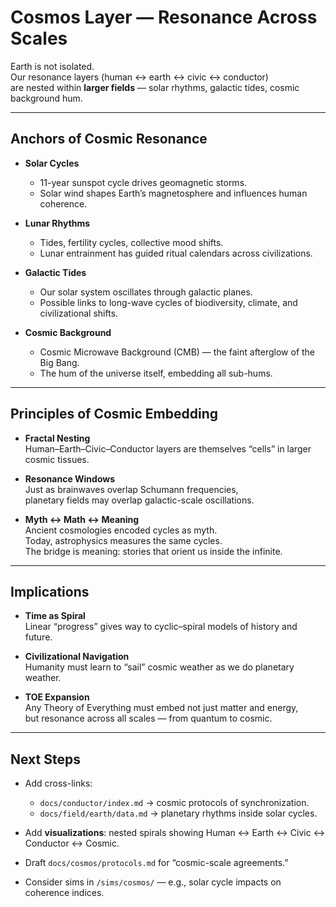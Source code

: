 # Cosmos Layer — Resonance Across Scales

Earth is not isolated.  
Our resonance layers (human ↔ earth ↔ civic ↔ conductor)  
are nested within **larger fields** — solar rhythms, galactic tides, cosmic background hum.  

---

## Anchors of Cosmic Resonance

- **Solar Cycles**  
  - 11-year sunspot cycle drives geomagnetic storms.  
  - Solar wind shapes Earth’s magnetosphere and influences human coherence.  

- **Lunar Rhythms**  
  - Tides, fertility cycles, collective mood shifts.  
  - Lunar entrainment has guided ritual calendars across civilizations.  

- **Galactic Tides**  
  - Our solar system oscillates through galactic planes.  
  - Possible links to long-wave cycles of biodiversity, climate, and civilizational shifts.  

- **Cosmic Background**  
  - Cosmic Microwave Background (CMB) — the faint afterglow of the Big Bang.  
  - The hum of the universe itself, embedding all sub-hums.  

---

## Principles of Cosmic Embedding

- **Fractal Nesting**  
  Human–Earth–Civic–Conductor layers are themselves “cells” in larger cosmic tissues.  

- **Resonance Windows**  
  Just as brainwaves overlap Schumann frequencies,  
  planetary fields may overlap galactic-scale oscillations.  

- **Myth ↔ Math ↔ Meaning**  
  Ancient cosmologies encoded cycles as myth.  
  Today, astrophysics measures the same cycles.  
  The bridge is meaning: stories that orient us inside the infinite.  

---

## Implications

- **Time as Spiral**  
  Linear “progress” gives way to cyclic–spiral models of history and future.  

- **Civilizational Navigation**  
  Humanity must learn to “sail” cosmic weather as we do planetary weather.  

- **TOE Expansion**  
  Any Theory of Everything must embed not just matter and energy,  
  but resonance across all scales — from quantum to cosmic.  

---

## Next Steps

- Add cross-links:  
  - `docs/conductor/index.md` → cosmic protocols of synchronization.  
  - `docs/field/earth/data.md` → planetary rhythms inside solar cycles.  

- Add **visualizations**: nested spirals showing Human ↔ Earth ↔ Civic ↔ Conductor ↔ Cosmic.  
- Draft `docs/cosmos/protocols.md` for “cosmic-scale agreements.”  
- Consider sims in `/sims/cosmos/` — e.g., solar cycle impacts on coherence indices.  
